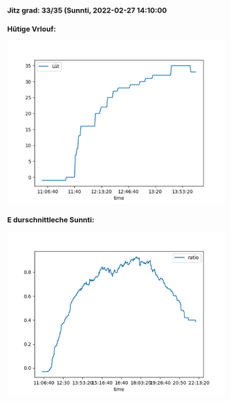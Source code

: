 ### Jitz grad: 33/35 (Sunnti, 2022-02-27 14:10:00

### Hütige Vrlouf:
![Graph](Today.png)

### E durschnittleche Sunnti:
![Graph](Sunnti.png)